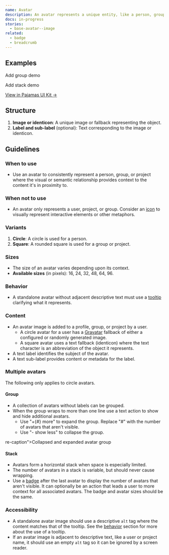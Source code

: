 ```yaml
---
name: Avatar
description: An avatar represents a unique entity, like a person, group, or project.
docs: in-progress
stories:
  - base-avatar--image
related:
  - badge
  - breadcrumb
---
```


## Examples

<story-viewer story-name="base-avatar--image" title="Avatar image"></story-viewer>

<story-viewer story-name="base-avatar-labeled--default" title="Labeled avatar"></story-viewer>

<todo>Add group demo</todo>

<todo>Add stack demo</todo>

[View in Pajamas UI Kit →](https://www.figma.com/file/qEddyqCrI7kPSBjGmwkZzQ/Component-library?node-id=425%3A2)

## Structure

<figure-img alt="Numbered diagram of an avatar structure" label="Avatar structure" src="/img/avatar-structure.svg"></figure-img>

1. **Image or identicon**: A unique image or fallback representing the object. 
1. **Label and sub-label** (optional): Text corresponding to the image or identicon.

## Guidelines

### When to use

- Use an avatar to consistently represent a person, group, or project where the visual or semantic relationship provides context to the content it's in proximity to.

### When not to use

- An avatar only represents a user, project, or group. Consider an [icon](/product-foundations/iconography) to visually represent interactive elements or other metaphors.

### Variants

1. **Circle**: A circle is used for a person.
1. **Square**: A rounded square is used for a group or project.

### Sizes

- The size of an avatar varies depending upon its context.
- **Available sizes** (in pixels): 16, 24, 32, 48, 64, 96.

### Behavior

- A standalone avatar without adjacent descriptive text must use a [tooltip](/components/tooltip) clarifying what it represents.

### Content

- An avatar image is added to a profile, group, or project by a user.
  - A circle avatar for a user has a [Gravatar](https://gravatar.com) fallback of either a configured or randomly generated image.
  - A square avatar uses a text fallback (identicon) where the text character is an abbreviation of the object it represents.
- A text label identifies the subject of the avatar.
- A text sub-label provides content or metadata for the label.

### Multiple avatars

The following only applies to circle avatars.

#### Group

- A collection of avatars without labels can be grouped.
- When the group wraps to more than one line use a text action to show and hide additional avatars.
  - Use "+{#} more" to expand the group. Replace "#" with the number of avatars that aren't visible.
  - Use "- show less" to collapse the group.

<figure-img alt="Two avatar group examples, one collapsed with an action to show more, and the other expanded with an action to show less." label="Collapsed and expanded avatar group" src="/img/avatar-group.svg"></figure-img>
 re-caption">Collapsed and expanded avatar group</figcaption>
</figure>

#### Stack

- Avatars form a horizontal stack when space is especially limited.
- The number of avatars in a stack is variable, but should never cause wrapping.
- Use a [badge](/components/badge) after the last avatar to display the number of avatars that aren't visible. It can optionally be an action that leads a user to more context for all associated avatars. The badge and avatar sizes should be the same.

<figure-img alt="Three avatars slightly overlap each other in a horizontal row. A badge at the end includes the number of additional avatars that aren't visible" label="A horizontal avatar stack" src="/img/avatar-stack.svg"></figure-img>

### Accessibility

- A standalone avatar image should use a descriptive `alt` tag where the content matches that of the tooltip. See the [behavior](#behavior) section for more about the use of a tooltip.
- If an avatar image is adjacent to descriptive text, like a user or project name, it should use an empty `alt` tag so it can be ignored by a screen reader.
